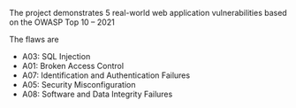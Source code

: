 The project demonstrates 5 real-world web application vulnerabilities based on the OWASP Top 10 – 2021

The flaws are 
-	A03: SQL Injection
-	A01: Broken Access Control
-	A07: Identification and Authentication Failures
- A05: Security Misconfiguration 
-	A08: Software and Data Integrity Failures
